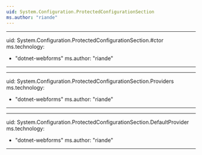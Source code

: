 ```yaml
---
uid: System.Configuration.ProtectedConfigurationSection
ms.author: "riande"
---
```


---
uid: System.Configuration.ProtectedConfigurationSection.#ctor
ms.technology: 
  - "dotnet-webforms"
ms.author: "riande"
---

---
uid: System.Configuration.ProtectedConfigurationSection.Providers
ms.technology: 
  - "dotnet-webforms"
ms.author: "riande"
---

---
uid: System.Configuration.ProtectedConfigurationSection.DefaultProvider
ms.technology: 
  - "dotnet-webforms"
ms.author: "riande"
---
